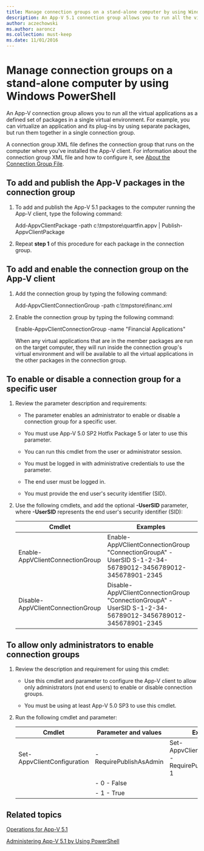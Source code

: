 ```yaml
---
title: Manage connection groups on a stand-alone computer by using Windows PowerShell
description: An App-V 5.1 connection group allows you to run all the virtual applications as a defined set of packages in a single virtual environment.
author: aczechowski
ms.author: aaroncz
ms.collection: must-keep
ms.date: 11/01/2016
---
```


# Manage connection groups on a stand-alone computer by using Windows PowerShell

An App-V connection group allows you to run all the virtual applications as a defined set of packages in a single virtual environment. For example, you can virtualize an application and its plug-ins by using separate packages, but run them together in a single connection group.

A connection group XML file defines the connection group that runs on the computer where you've installed the App-V client. For information about the connection group XML file and how to configure it, see [About the Connection Group File](about-the-connection-group-file51.md).

## <a href="" id="bkmk-add-pub-pkgs-in-cg"></a> To add and publish the App-V packages in the connection group

1.  To add and publish the App-V 5.1 packages to the computer running the App-V client, type the following command:

    Add-AppvClientPackage -path c:\\tmpstore\\quartfin.appv | Publish-AppvClientPackage

2.  Repeat **step 1** of this procedure for each package in the connection group.

## <a href="" id="bkmk-add-enable-cg-on-clt"></a> To add and enable the connection group on the App-V client

1.  Add the connection group by typing the following command:

    Add-AppvClientConnectionGroup -path c:\\tmpstore\\financ.xml

2.  Enable the connection group by typing the following command:

    Enable-AppvClientConnectionGroup -name "Financial Applications"

    When any virtual applications that are in the member packages are run on the target computer, they will run inside the connection group's virtual environment and will be available to all the virtual applications in the other packages in the connection group.

## <a href="" id="bkmk-enable-cg-for-user-poshtopic"></a> To enable or disable a connection group for a specific user

1.  Review the parameter description and requirements:

    -   The parameter enables an administrator to enable or disable a connection group for a specific user.

    -   You must use App-V 5.0 SP2 Hotfix Package 5 or later to use this parameter.

    -   You can run this cmdlet from the user or administrator session.

    -   You must be logged in with administrative credentials to use the parameter.

    -   The end user must be logged in.

    -   You must provide the end user's security identifier (SID).

2.  Use the following cmdlets, and add the optional **-UserSID** parameter, where **-UserSID** represents the end user's security identifier (SID):

    | Cmdlet                          | Examples                                                                                   |
    |---------------------------------|--------------------------------------------------------------------------------------------|
    | Enable-AppVClientConnectionGroup| Enable-AppVClientConnectionGroup "ConnectionGroupA" -UserSID S-1-2-34-56789012-3456789012-345678901-2345 |
    | Disable-AppVClientConnectionGroup| Disable-AppVClientConnectionGroup "ConnectionGroupA" -UserSID S-1-2-34-56789012-3456789012-345678901-2345 |

## <a href="" id="bkmk-admin-only-posh-topic-cg"></a> To allow only administrators to enable connection groups

1.  Review the description and requirement for using this cmdlet:

    -   Use this cmdlet and parameter to configure the App-V client to allow only administrators (not end users) to enable or disable connection groups.

    -   You must be using at least App-V 5.0 SP3 to use this cmdlet.

2.  Run the following cmdlet and parameter:

    | Cmdlet                      | Parameter and values                              | Example                                                |
    |-----------------------------|---------------------------------------------------|--------------------------------------------------------|
    | Set-AppvClientConfiguration | -RequirePublishAsAdmin                            | Set-AppvClientConfiguration -RequirePublishAsAdmin 1   |
    |                             | - 0 - False                                       |                                                        |
    |                             | - 1 - True                                        |                                                        |

## Related topics

[Operations for App-V 5.1](operations-for-app-v-51.md)

[Administering App-V 5.1 by Using PowerShell](administering-app-v-51-by-using-powershell.md)
